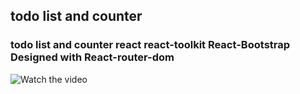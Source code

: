 ## todo list and counter


### todo list and counter react react-toolkit React-Bootstrap Designed with React-router-dom
![Watch the video]()
